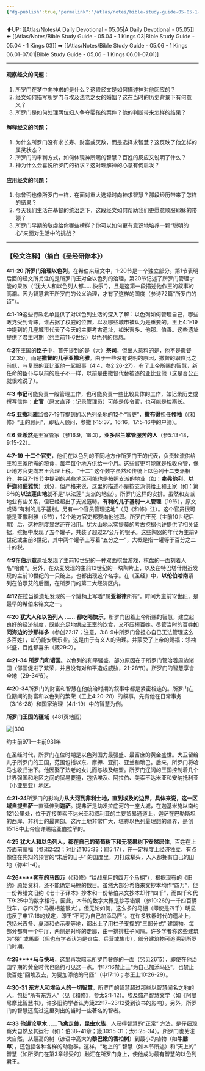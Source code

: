 ```yaml
---
{"dg-publish":true,"permalink":"/atlas/notes/bible-study-guide-05-05-1-kings-04/","noteIcon":""}
---
```


⬆️UP: [[Atlas/Notes/A Daily Devotional - 05.05\|A Daily Devotional - 05.05]]
⬅️ [[Atlas/Notes/Bible Study Guide - 05.04 - 1 Kings 03\|Bible Study Guide - 05.04 - 1 Kings 03]]
➡️ [[Atlas/Notes/Bible Study Guide - 05.06 - 1 Kings 06.01-07.01\|Bible Study Guide - 05.06 - 1 Kings 06.01-07.01]] 

---

#### 观察经文的问题：

1. 所罗门在梦中向神求的是什么？这段经文是如何描述神对他回应的？
2. 经文如何描写所罗门与埃及法老之女的婚姻？这在当时的历史背景下有何意义？
3. 所罗门是如何处理两位妇人争夺婴孩的案件？他的判断带来怎样的结果？

#### 解释经文的问题：

1. 为什么所罗门没有求长寿、财富或灭敌，而是选择求智慧？这反映了他怎样的属灵状态？
2. 所罗门的审判方式，如何体现神所赐的智慧？百姓的反应又说明了什么？
3. 神为什么会喜悦所罗门的祈求？这对理解神的心意有何启发？
#### 应用经文的问题：

1. 你曾否也像所罗门一样，在面对重大选择时向神求智慧？那段经历带来了怎样的结果？
2. 今天我们生活在基督的统治之下，这段经文如何帮助我们更愿意顺服耶稣的带领？
3. 所罗门早期的敬虔给你哪些榜样？你可以如何更有意识地培养一颗“聪明的心”来面对生活中的挑战？
---
### 【经文注释】（摘自《圣经研修本》）

**4:1-20** **所罗门治理以色列**。在希伯来经文中，1-20节是一个独立部分。第1节表明后面的经文所关注的是所罗门王对全以色列的治理，第20节记述了所罗门管理才能的果效（“犹大人和以色列人都……快乐”），且是这第一段描述他作王的叙事的高潮。因为智慧君王所罗门的公义治理，才有了这样的国度（参诗72篇“所罗门的诗”）。

**4:1-19**这些行政名单提供了对以色列生活的深入了解：以色列如何管理自己，哪些政党受到青睐，谁占据了权威的位置，以及哪些城市被认为是重要的。王上4:1-19中提到的几座城市代表了今天的主要考古遗址，如米吉多、他那、伯善。这些遗址提供了君主时期（约主前11-6世纪）以色列的信息。

**4:2**在王国的**臣子**中，首先提到的是（大）**祭司**，但出人意料的是，他不是撒督（2:35），而是**撒督的儿子亚撒利雅**。由于一些没有说明的原因，撒督的职位比之前低，与复职的亚比亚他一起服事（4:4，参2:26-27）。有了上帝所赐的智慧，新任命的臣仆与以前的班子不一样，以前是由撒督代替被逐的亚比亚他（这是否公正就很难说了）。

**4:3** **书记**可能负责一般管理工作，也可能负责一些比较具体的工作，如记录历史或撰写信件：**史官**（原文直译：记录管理员）可能是传令官，也可能是检察长。

**4:5** **亚撒利雅**监督7-19节提到的以色列全地的12个“官吏”，**撒布得**担任**领袖**（《和修》“王的顾问”，即私人顾问，参撒下15:37，16:16，17:5-16中的户筛）。

**4:6** **亚希然**是王室管家（参16:9，18:3），**亚多尼兰掌管服苦的人**（参5:13-18，9:15-22）。

**4:7-19** **十二个官吏**，他们在以色列的不同地方作所罗门王的代表，负责轮流供给王和王家所需的粮食，每年每个地方供给一个月。这些官吏可能就是税收总管，保证地方官吏向君王合理上税。 “十二” 这个数字虽然和传统上以色列十二支派相符，并且7-19节中提到的某些地区可能也是按照支派的地业（如：**拿弗他利**、**以萨迦**和**便雅悯**）划分，但严格来说，这里的描述不是按支派供给王和王家（如：第8节的**以法莲山地**就不是“以法莲” 支派的地业）。所罗门这样的安排。虽然和支派地业有些关系，但已经超出了支派范畴。**有利的儿子基别一人管理**（19节），原文或译“有利的儿子基别。另有一个官员管理这地”（见《和修》注）。这个官员很可能是亚撒利雅（5节），12个地方官吏都要向他述职。所罗门王死（主前10世纪后期）后，这种制度显然还在沿用。犹大山地以实提莫的考古挖据也许提供了相关证据，挖掘中发现了五个罐子，共装了超过27公斤的银子。这些陶器的年代为主前9世纪或主前8世纪，其中两个罐子上写着“五分之一”，大概是指一罐等于百分之二十的税。

**4:9**在**伯示意**遗址发现了主前10世纪的一种双面棋盘游戏，棋盘的一面刻着人名“哈南”。另外，在众麦发现的主前12世纪的一块陶片上，以及在特巴塔什附近发现的主前10世纪的一只碗上，也都出现这个名字。在《圣经》中，**以伦伯哈南**紧列在伯示艾的后面，在所罗门的第二大经济区内。

**4:12**在拉当纳遗址发现的一个罐柄上写着“属**亚希律**所有”，时间为主前12世纪，是最早的希伯来铭文之一。

**4:20** **犹大人和以色列人** **……** **都吃喝快乐**，所罗门因着上帝所赐的智慧，建立起良好的经济制度，既能充足地供应王室的饮食，又不压榨百姓。尽管当时的百姓**如同海边的沙那样多**（参创22:17；注意，3:8-9中所罗门曾担心自已无法管理这么多百姓），却仍能安居乐业。这是由于有义人的治理。并蒙受了上帝的赐福：领袖兴盛，百姓都喜乐（箴29:2）。

**4:21-34** **所罗门和诸国**。以色列的和平强盛，部分原因在于所罗门管治着周边诸国（邻国促进了繁荣，并且没有对和平造成威胁，21-28节）。所罗门的智慧享誉全地（29-34节）。

**4:20-34**所罗门的财富和智慧在他统治时期的叙事中都是紧密相连的。所罗门在位期间的财富和以色列的繁荣（王上4:20-28）的叙事，先有他在日常事务（3:16-28）和国家治理（4:1-19）中的智慧为例。

**所罗门王国的疆域**（481页地图）

![|300](https://yimawusi.net/wp-content/uploads/2022/07/map-11-01-p-481.jpg?w=728)

约主前971—主前931年

在圣经时代，所罗门在位时期是以色列国力最强盛、最富庶的黄金盛世。大卫留给儿子所罗门的王国，范围包括以东、摩押、亚扪、亚兰和琐巴。后来，所罗门将哈马也收归治下。他因娶了法老的女儿而与埃及结盟。所罗门辽阔的王国控制着几个世界强国和地区之间的贸易要道，包括埃及、阿拉伯、美索不达米亚和安纳托利亚（小亚细亚）地区。

**4:21-24**所罗门的影响力**从大河到非利士地，直到埃及的边界，**具体来说，这一区域自**提弗萨**一直延伸到**迦萨**。提弗萨是幼发拉底河的一座大城，在迦基米施以南约121公里处，位于连接美索不达米亚和叙利亚的主要贸易通道上，迦萨在巴勒斯坦的西岸，非利士的最南部。这片土地非常广大，堪称以色列最理想的疆界，是创15:18中上帝应许赐给亚伯拉罕的。

**4:25** **犹大人和以色列人，都在自己的葡萄树下和无花果树下安然居住**，百姓在上帝面前蒙福（参珥2:22；对比诗105:33；耶5:17），在一定程度上经济独立，有点像住在先知的预言的“末后的日子” 的国度里，刀打成犁头，人人都拥有自己的田地（弥4:1-4）。

**4:26****套车的马四万**（《和修》“给战车用的四万个马棚”），根据现有的《旧约》原始资料，还不能确定马棚的数目。虽然大部分希伯来文抄本均作“四万”，但一份希腊文旧约《七十子译本》抄本和一份希伯来文抄本却作“四千”，而四千和代下9:25中的数字相符。因此，本节的数字大概是抄写错误（参10:26的一千四百辆战车，与四万个马棚相差很大）。但无论如何，这么多的马棚（即使是四千）明显违反了申17:16的规定，即王“不可为自己加添马匹”。在许多铁器时代的遗址上，包括米吉多、夏琐和伯示麦等地，都出土了用柱子支撑的“三部分式” 建筑物。每部分都有一个中厅，两侧是对称的走廊，由一排排柱子间隔。许多学者称这些建筑为“棚” 或馬廄（但也有学者认为是仓库、兵营或集市），部分建筑物可追溯到所罗门时期。

**4:28****马与快马**，这里再次暗示所罗门奢侈的一面（另见26节），即使在他治国早期的黄金时代也隐约可见这一点。申17:16禁止王“为自己加添马匹”，也禁止使百姓“回埃及去，为要加添他的马匹”（申17:16；参王上10:26-29）。

**4:30-31** **东方人和埃及人的一切智慧**，所罗门的智慧超过那些以智慧闻名之地的人，包括“所有东方人”（见《和修》，参太2:1-12）。埃及盛产智慧文学（如《阿曼尼摩比智慧书》，许多旧约学者认为箴22:17~23:12受到该书的影响）。另外，所罗门的智慧还高过这里列出的当时一些著名的智者。

**4:33** **他讲论草木……飞禽走兽，昆虫水族**，人获得智慧的“正常” 方法，是仔细观察大自然及其运行（如：伯38~41章；箴30:15-31；太6:25-34）。所罗门也关注大自然，从最高的树（谚语中高大的**黎巴嫩的香柏树**）到最小的植物（如**牛膝草**），还包括各种各样的动物群。这样，“地上的” 智慧（如本节所述）和“天上的” 智慧（如所罗门在第3章领受的）融汇在所罗门身上，使他成为最有智慧的以色列君王。